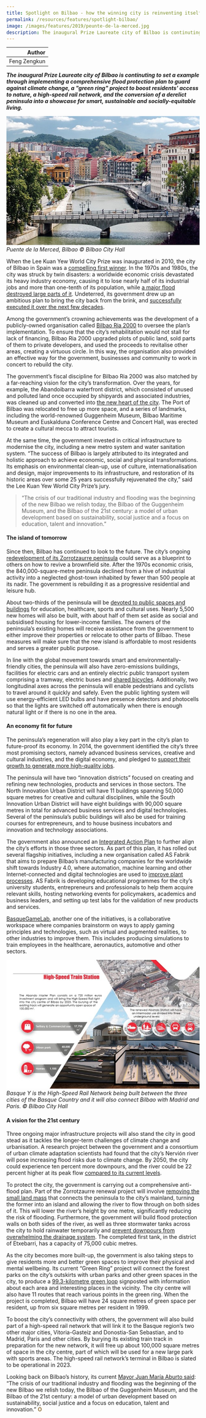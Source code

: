 ```yaml
---
title: Spotlight on Bilbao - how the winning city is reinventing itself yet again
permalink: /resources/features/spotlight-bilbao/
image: /images/features/2019/peunte-de-la-merced.jpg
description: The inaugural Prize Laureate city of Bilbao is continuting to set a example through implementing a comprehensive flood protection plan to guard against climate change, a "green ring" project to boost residents' access to nature, a high-speed rail network, and the conversion of a derelict peninsula into a showcase for smart, sustainable and socially-equitable living. 
---
```


| Author |
|---:|
| Feng Zengkun |

***The inaugural Prize Laureate city of Bilbao is continuting to set a example through implementing a comprehensive flood protection plan to guard against climate change, a "green ring" project to boost residents' access to nature, a high-speed rail network, and the conversion of a derelict peninsula into a showcase for smart, sustainable and socially-equitable living.***

![Puente de la Merced, Bilbao](/images/features/2019/peunte-de-la-merced.jpg/)*Puente de la Merced, Bilbao © Bilbao City Hall*

When the Lee Kuan Yew World City Prize was inaugurated in 2010, the city of Bilbao in Spain was a [compelling first winner](/laureates/2010/laureate/). In the 1970s and 1980s, the city was struck by twin disasters: a worldwide economic crisis devastated its heavy industry economy, causing it to lose nearly half of its industrial jobs and more than one-tenth of its population, while [a major flood destroyed large parts of it](https://www.eprints.lse.ac.uk/3624/1/Bilbao_city_report_(final).pdf). Undeterred, its government drew up an ambitious plan to bring the city back from the brink, and [successfully executed it over the next few decades](https://sustainabledevelopment.un.org/index.php?page=view&type=99&nr=246&menu=1449). 

Among the government’s crowning achievements was the development of a publicly-owned organisation called [Bilbao Ria 2000](http://www.bilbaointernational.com/en/i/) to oversee the plan’s implementation. To ensure that the city’s rehabilitation would not stall for lack of financing, Bilbao Ria 2000 upgraded plots of public land, sold parts of them to private developers, and used the proceeds to revitalise other areas, creating a virtuous circle. In this way, the organisation also provided an effective way for the government, businesses and community to work in concert to rebuild the city. 

The government’s fiscal discipline for Bilbao Ria 2000 was also matched by a far-reaching vision for the city’s transformation. Over the years, for example, the Abandoibarra waterfront district, which consisted of unused and polluted land once occupied by shipyards and associated industries, was cleaned up and converted into [the new heart of the city](http://www.bilbaointernational.com/en/abandoibarra/). The Port of Bilbao was relocated to free up more space, and a series of landmarks, including the world-renowned Guggenheim Museum, Bilbao Maritime Museum and Euskalduna Conference Centre and Concert Hall, was erected to create a cultural mecca to attract tourists. 

At the same time, the government invested in critical infrastructure to modernise the city, including a new metro system and water sanitation system. “The success of Bilbao is largely attributed to its integrated and holistic approach to achieve economic, social and physical transformations. Its emphasis on environmental clean-up, use of culture, internationalisation and design, major improvements to its infrastructure, and restoration of its historic areas over some 25 years successfully rejuvenated the city,” said the Lee Kuan Yew World City Prize’s jury. 

> “The crisis of our traditional industry and flooding was the beginning of the new Bilbao we relish today, the Bilbao of the Guggenheim Museum, and the Bilbao of the 21st century: a model of urban development based on sustainability, social justice and a focus on education, talent and innovation.” 

#### **The island of tomorrow**

Since then, Bilbao has continued to look to the future. The city’s ongoing [redevelopment of its Zorrotzaurre peninsula](http://www.zorrotzaurre.com/en/the-zorrotzaurre-urban-regeneration-project/) could serve as a blueprint to others on how to revive a brownfield site. After the 1970s economic crisis, the 840,000-square-metre peninsula declined from a hive of industrial activity into a neglected ghost-town inhabited by fewer than 500 people at its nadir. The government is rebuilding it as a progressive residential and leisure hub. 

About two-thirds of the peninsula will be [devoted to public spaces and buildings](http://www.zorrotzaurre.com/en/planning/special-urban-plan-for-zorrotzaurre/) for education, healthcare, sports and cultural uses. Nearly 5,500 new homes will also be built, with about half of them set aside as social and subsidised housing for lower-income families. The owners of the peninsula’s existing homes will receive assistance from the government to either improve their properties or relocate to other parts of Bilbao. These measures will make sure that the new island is affordable to most residents and serves a greater public purpose. 

In line with the global movement towards smart and environmentally-friendly cities, the peninsula will also have zero-emissions buildings, facilities for electric cars and an entirely electric public transport system comprising a tramway, electric buses and [shared bicycles](https://investinbilbao.com/opportunity-areas/). Additionally, two longitudinal axes across the peninsula will enable pedestrians and cyclists to travel around it quickly and safely. Even the public lighting system will use energy-efficient LED bulbs and have presence detectors and photocells so that the lights are switched off automatically when there is enough natural light or if there is no one in the area. 

#### **An economy fit for future**

The peninsula’s regeneration will also play a key part in the city’s plan to future-proof its economy. In 2014, the government identified the city’s three most promising sectors, namely advanced business services, creative and cultural industries, and the digital economy, and pledged to [support their growth to generate more high-quality jobs](https://urbact.eu/sites/default/files/media/in_focus_final_report_smart_specialisation_at_city_level.pdf). 

The peninsula will have two “innovation districts” focused on creating and refining new technologies, products and services in those sectors. The North Innovation Urban District will have 11 buildings spanning 50,000 square metres for creative and cultural disciplines, while the South Innovation Urban District will have eight buildings with 90,000 square metres in total for advanced business services and digital technologies. Several of the peninsula’s public buildings will also be used for training courses for entrepreneurs, and to house business incubators and innovation and technology associations. 

The government also announced an [Integrated Action Plan](https://urbact.eu/sites/default/files/media/in_focus_bilbao_summary_en.pdf) to further align the city’s efforts in those three sectors. As part of this plan, it has rolled out several flagship initiatives, including a new organisation called AS Fabrik that aims to prepare Bilbao’s manufacturing companies for the worldwide shift towards Industry 4.0, where automation, machine learning and other Internet-connected and digital technologies are used to [improve plant processes](https://www.uia-initiative.eu/en/uia-cities/bilbao). AS Fabrik is developing educational programmes for the city’s university students, entrepreneurs and professionals to help them acquire relevant skills, hosting networking events for policymakers, academics and business leaders, and setting up test labs for the validation of new products and services. 

[BasqueGameLab](http://www.basquegamelab.eus/), another one of the initiatives, is a collaborative workspace where companies brainstorm on ways to apply gaming principles and technologies, such as virtual and augmented realities, to other industries to improve them. This includes producing simulations to train employees in the healthcare, aeronautics, automotive and other sectors. 

![Basque Y High Speed Rail, Bilbao](/images/features/2019/basque-y.jpg/)*Basque Y is the High-Speed Rail Network being built between the three cities of the Basque Country and it will also connect Bilbao with Madrid and Paris. © Bilbao City Hall*

#### **A vision for the 21st century**

Three ongoing major infrastructure projects will also stand the city in good stead as it tackles the longer-term challenges of climate change and urbanisation. A research project between the government and a consortium of urban climate adaptation scientists had found that the city’s Nervión river will pose increasing flood risks due to climate change. By 2050, the city could experience ten percent more downpours, and the river could be 22 percent higher at its peak flow [compared to its current levels](http://www.resin-cities.eu/cities/tier1/bilbao/). 

To protect the city, the government is carrying out a comprehensive anti-flood plan. Part of the Zorrotzaurre renewal project will involve [removing the small land mass](http://www.resin-cities.eu/newsroom/deusto-canal/) that connects the peninsula to the city’s mainland, turning the former into an island and allowing the river to flow through on both sides of it. This will lower the river’s height by one metre, significantly reducing the risk of flooding. Furthermore, the government will build flood protection walls on both sides of the river, as well as three stormwater tanks across the city to hold rainwater temporarily and [prevent downpours from overwhelming the drainage system](http://www.resin-cities.eu/resources/cityreports/bilbao/). The completed first tank, in the district of Etxebarri, has a capacity of 75,000 cubic metres. 

As the city becomes more built-up, the government is also taking steps to give residents more and better green spaces to improve their physical and mental wellbeing. Its current “Green Ring” project will connect the forest parks on the city’s outskirts with urban parks and other green spaces in the city, to produce a [99.3-kilometre green loop](https://naturvation.eu/nbs/bilbao/bilbao-greenbelt-expansion) signposted with information about each area and interesting places in the vicinity. The city centre will also have 11 routes that reach various points in the green ring. When the project is completed, Bilbao will have 24 square metres of green space per resident, up from six square metres per resident in 1999. 

To boost the city’s connectivity with others, the government will also build part of a high-speed rail network that will link it to the Basque region’s two other major cities, Vitoria-Gasteiz and Donostia-San Sebastian, and to Madrid, Paris and other cities. By burying its existing train track in preparation for the new network, it will free up about 100,000 square metres of space in the city centre, part of which will be used for a new large park with sports areas. The high-speed rail network’s terminal in Bilbao is slated to be operational in 2023. 

Looking back on Bilbao’s history, its current [Mayor Juan María Aburto said](http://www.oecd-inclusive.com/champion-mayors/mayor/champion-mayor-juan-mari-aburto/): “The crisis of our traditional industry and flooding was the beginning of the new Bilbao we relish today, the Bilbao of the Guggenheim Museum, and the Bilbao of the 21st century: a model of urban development based on sustainability, social justice and a focus on education, talent and innovation.” **<font color="#967942">O</font>**
